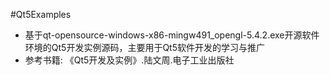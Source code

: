 #Qt5Examples

- 基于qt-opensource-windows-x86-mingw491_opengl-5.4.2.exe开源软件环境的Qt5开发实例源码，主要用于Qt5软件开发的学习与推广
- 参考书籍:
《Qt5开发及实例》.陆文周.电子工业出版社
